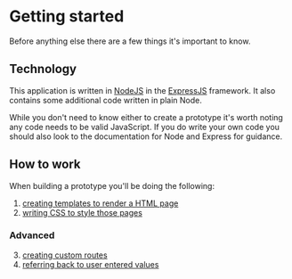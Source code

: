 # Getting started

Before anything else there are a few things it's important to know.

## Technology

This application is written in [NodeJS](http://nodejs.org/) in the [ExpressJS](http://expressjs.com/) framework. It also contains some additional code written in plain Node.

While you don't need to know either to create a prototype it's worth noting any code needs to be valid JavaScript. If you do write your own code you should also look to the documentation for Node and Express for guidance.

## How to work

When building a prototype you'll be doing the following:

1. [creating templates to render a HTML page](./making-pages.md)
2. [writing CSS to style those pages](./writing-css)

### Advanced

3. [creating custom routes](./creating-routes)
4. [referring back to user entered values](./interactivity)
